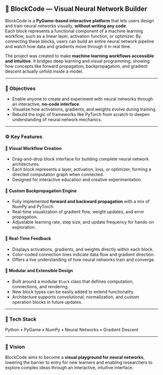 ## 🧠 BlockCode — Visual Neural Network Builder  

BlockCode is a **PyGame-based interactive platform** that lets users design and train neural networks visually, **without writing any code**.  
Each block represents a functional component of a machine learning workflow, such as a linear layer, activation function, or optimizer. By connecting these blocks, users can build an entire neural network pipeline and watch how data and gradients move through it in real time.  

The project was created to make **machine learning workflows accessible and intuitive**. It bridges deep learning and visual programming, showing how concepts like forward propagation, backpropagation, and gradient descent actually unfold inside a model.  

---

### 🎯 Objectives  
- Enable anyone to create and experiment with neural networks through an interactive, **no-code interface**.  
- Visualize how activations, gradients, and weights evolve during training.  
- Rebuild the logic of frameworks like PyTorch from scratch to deepen understanding of neural network mechanics.  

---

### ⚙️ Key Features  

#### 🧩 Visual Workflow Creation  
- Drag-and-drop block interface for building complete neural network architectures.  
- Each block represents a layer, activation, loss, or optimizer, forming a directed computation graph when connected.  
- Designed for interactive education and creative experimentation.  

#### 🔁 Custom Backpropagation Engine  
- Fully implemented **forward and backward propagation** with a mix of NumPy and PyTorch.  
- Real-time visualization of gradient flow, weight updates, and error propagation.  
- Adjustable learning rate, step size, and update frequency for hands-on exploration.  

#### 🔬 Real-Time Feedback  
- Displays activations, gradients, and weights directly within each block.  
- Color-coded connection lines indicate data flow and gradient direction.  
- Offers a live understanding of how neural networks train and converge.  

#### 🧱 Modular and Extensible Design  
- Built around a modular `Block` class that defines computation, connections, and rendering.  
- New block types can be easily added to extend functionality.  
- Architecture supports convolutional, normalization, and custom operation blocks in future updates.  

---

### 🧠 Tech Stack  
Python • PyGame • NumPy • Neural Networks • Gradient Descent  

---

### 🚀 Vision  
BlockCode aims to become a **visual playground for neural networks**, lowering the barrier to entry for new learners and enabling researchers to explore complex ideas through an interactive, intuitive interface.
